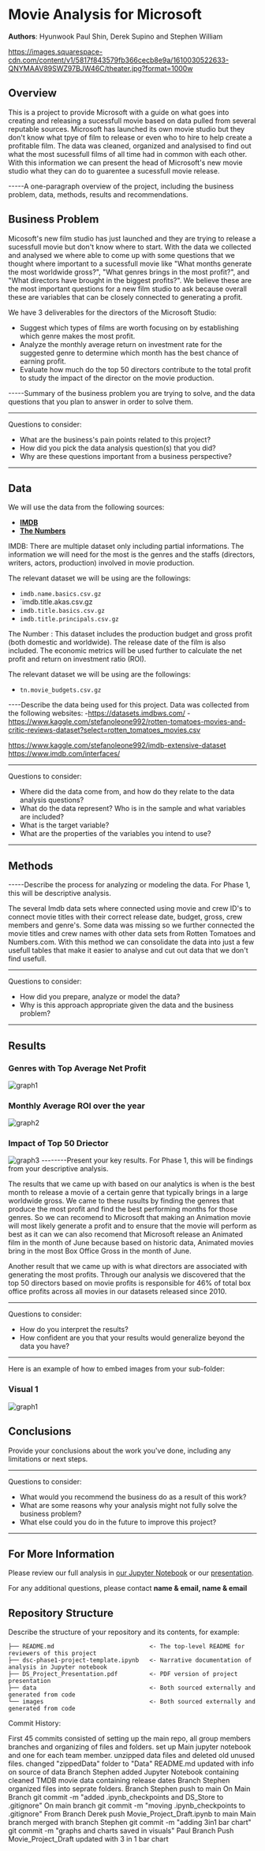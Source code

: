 # Movie Analysis for Microsoft

**Authors**: Hyunwook Paul Shin, Derek Supino and Stephen William

https://images.squarespace-cdn.com/content/v1/5817f843579fb366cecb8e9a/1610030522633-QNYMAAV89SWZ97BJW46C/theater.jpg?format=1000w


## Overview

This is a project to provide Microsoft with a guide on what goes into creating and releasing a sucessfull movie based on data pulled from several reputable sources. Microsoft has launched its own movie studio but they don't know what tpye of film to release or even who to hire to help create a profitable film. The data was cleaned, organized and analysised to find out what the most sucessfull films of all time had in common with each other. With this information we can present the head of Microsoft's new movie studio what they can do to guarentee a sucessfull movie release.


-----A one-paragraph overview of the project, including the business problem, data, methods, results and recommendations.

## Business Problem

Micosoft's new film studio has just launched and they are trying to release a sucessfull movie but don't know where to start. With the data we collected and analysed we where able to come up with some questions that we thought where important to a sucessfull movie like "What months generate the most worldwide gross?", "What genres brings in the most profit?", and "What directors have brought in the biggest profits?". We believe these are the most important questions for a new film studio to ask because overall these are variables that can be closely connected to generating a profit.

We have 3 deliverables for the directors of the Microsoft Studio:
* Suggest which types of films are worth focusing on by establishing which genre makes the most profit.
* Analyze the monthly average return on investment rate for the suggested genre to determine which month has the best chance of earning profit.
* Evaluate how much do the top 50 directors contribute to the total profit to study the impact of the director on the movie production. 


-----Summary of the business problem you are trying to solve, and the data questions that you plan to answer in order to solve them.

***
Questions to consider:
* What are the business's pain points related to this project?
* How did you pick the data analysis question(s) that you did?
* Why are these questions important from a business perspective?
***

## Data
We will use the data from the following sources:
* __[IMDB](https://www.imdb.com/)__
* __[The Numbers](https://www.the-numbers.com)__

IMDB: There are multiple dataset only including partial informations. The information we will need for the most is the genres and the staffs (directors, writers, actors, production) involved in movie production. 

The relevant dataset we will be using are the followings: 

* `imdb.name.basics.csv.gz`
* `imdb.title.akas.csv.gz
* `imdb.title.basics.csv.gz`
* `imdb.title.principals.csv.gz`

The Number : This dataset includes the production budget and gross profit (both domestic and worldwide). The release date of the film is also included. The economic metrics will be used further to calculate the net profit and return on investment ratio (ROI).

The relevant dataset we will be using are the followings: 
* `tn.movie_budgets.csv.gz`

----Describe the data being used for this project.
Data was collected from the following websites:
    -https://datasets.imdbws.com/
    -https://www.kaggle.com/stefanoleone992/rotten-tomatoes-movies-and-critic-reviews-dataset?select=rotten_tomatoes_movies.csv
    


https://www.kaggle.com/stefanoleone992/imdb-extensive-dataset
https://www.imdb.com/interfaces/





***
Questions to consider:
* Where did the data come from, and how do they relate to the data analysis questions?
* What do the data represent? Who is in the sample and what variables are included?
* What is the target variable?
* What are the properties of the variables you intend to use?
***

## Methods

-----Describe the process for analyzing or modeling the data. For Phase 1, this will be descriptive analysis.

The several Imdb data sets where connected using movie and crew ID's to connect movie titles with their correct release date, budget, gross, crew members and genre's. Some data was missing so we further connected the movie titles and crew names with other data sets from Rotten Tomatoes and Numbers.com. With this method we can consolidate the data into just a few usefull tables that make it easier to analyse and cut out data that we don't find usefull. 



***
Questions to consider:
* How did you prepare, analyze or model the data?
* Why is this approach appropriate given the data and the business problem?
***

## Results
### Genres with Top Average Net Profit
![graph1](./Visuals/Top_Genre_Profit.png)

### Monthly Average ROI over the year
![graph2](./Visuals/Monthly_ROI.png)

### Impact of Top 50 Driector
![graph3](./Visuals/Total_Profit.png)
--------Present your key results. For Phase 1, this will be findings from your descriptive analysis.

The results that we came up with based on our analytics is when is the best month to release a movie of a certain genre that typically brings in a large worldwide gross. We came to these rusults by finding the genres that produce the most profit and find the best performing months for those genres. So we can recomend to Microsoft that making an Animation movie will most likely generate a profit and to ensure that the movie will perform as best as it can we can also recomend that Microsoft release an Animated film in the month of June because based on historic data, Animated movies bring in the most Box Office Gross in the month of June. 

Another result that we came up with is what directors are associated with generating the most profits. Through our analysis we discovered that the top 50 directors based on movie profits is responsible for 46% of total box office profits across all movies in our datasets released since 2010. 





***
Questions to consider:
* How do you interpret the results?
* How confident are you that your results would generalize beyond the data you have?
***

Here is an example of how to embed images from your sub-folder:

### Visual 1
![graph1](./images/viz1.png)

## Conclusions

Provide your conclusions about the work you've done, including any limitations or next steps.

***
Questions to consider:
* What would you recommend the business do as a result of this work?
* What are some reasons why your analysis might not fully solve the business problem?
* What else could you do in the future to improve this project?
***

## For More Information

Please review our full analysis in [our Jupyter Notebook](./dsc-phase1-project-template.ipynb) or our [presentation](./DS_Project_Presentation.pdf).

For any additional questions, please contact **name & email, name & email**

## Repository Structure

Describe the structure of your repository and its contents, for example:

```
├── README.md                           <- The top-level README for reviewers of this project
├── dsc-phase1-project-template.ipynb   <- Narrative documentation of analysis in Jupyter notebook
├── DS_Project_Presentation.pdf         <- PDF version of project presentation
├── data                                <- Both sourced externally and generated from code
└── images                              <- Both sourced externally and generated from code
```



Commit History:

First 45 commits consisted of setting up the main repo, all group members branches and organizing of files and folders. 
set up Main jupyter notebook and one for each team member. 
unzipped data files and deleted old unused files. 
changed "zippedData" folder to "Data"
README.md updated with info on source of data 
Branch Stephen added Jupyter Notebook containing cleaned TMDB movie data containing release dates
Branch Stephen organized files into seprate folders.
Branch Stephen push to main
On Main Branch git commit -m "added .ipynb_checkpoints and DS_Store to .gitignore"
On main branch git commit -m "moving .ipynb_checkpoints to .gitignore"
From Branch Derek push Movie_Project_Draft.ipynb to main
Main branch merged with branch Stephen
git commit -m "adding 3in1 bar chart"
git commit -m "graphs and charts saved in visuals"
Paul Branch Push Movie_Project_Draft updated with 3 in 1 bar chart


